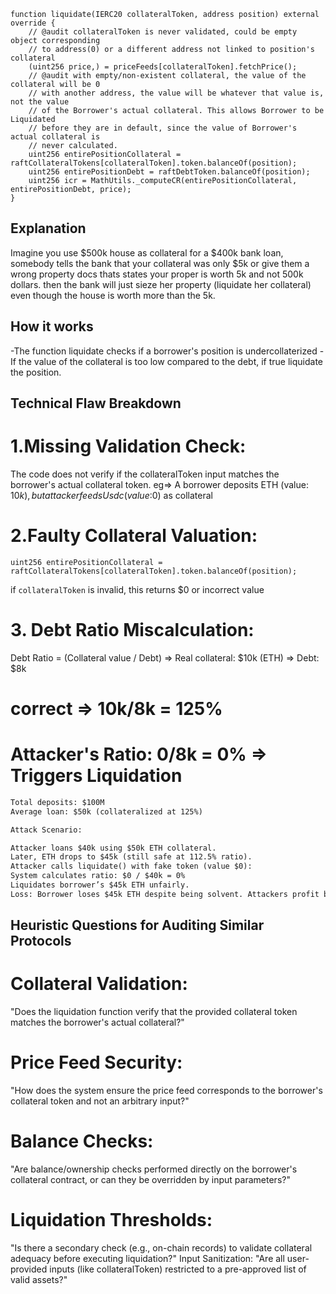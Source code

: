 
```solidity
function liquidate(IERC20 collateralToken, address position) external override {
    // @audit collateralToken is never validated, could be empty object corresponding
    // to address(0) or a different address not linked to position's collateral
    (uint256 price,) = priceFeeds[collateralToken].fetchPrice();
    // @audit with empty/non-existent collateral, the value of the collateral will be 0
    // with another address, the value will be whatever that value is, not the value
    // of the Borrower's actual collateral. This allows Borrower to be Liquidated
    // before they are in default, since the value of Borrower's actual collateral is
    // never calculated.
    uint256 entirePositionCollateral = raftCollateralTokens[collateralToken].token.balanceOf(position);
    uint256 entirePositionDebt = raftDebtToken.balanceOf(position);
    uint256 icr = MathUtils._computeCR(entirePositionCollateral, entirePositionDebt, price);
}
```

## Explanation 
Imagine you use $500k house as collateral for a $400k bank loan, somebody tells the bank that your collateral was only $5k or give them a wrong property docs thats states your proper is worth 5k and not 500k dollars. then the bank will just sieze her property (liquidate her collateral) even though the house is worth more than the 5k.

## How it works 
-The function liquidate checks if a borrower's position is undercollaterized
-If the value of the collateral is too low compared to the debt, if true liquidate the position.

## Technical Flaw Breakdown

# 1.Missing Validation Check:
The code does not verify if the collateralToken input matches the borrower's actual collateral token.
eg=> A borrower deposits  ETH (value: $10k), but attacker feeds Usdc (value:$0) as collateral

# 2.Faulty Collateral Valuation:
 ``` solidity 
 uint256 entirePositionCollateral = raftCollateralTokens[collateralToken].token.balanceOf(position);
```
if `collateralToken` is invalid, this returns $0 or incorrect value

# 3. Debt Ratio Miscalculation:
Debt Ratio = (Collateral value / Debt)
=> Real collateral: $10k  (ETH)
=> Debt: $8k
# correct => 10k/8k = 125% 
# Attacker's Ratio: 0/8k = 0% => Triggers Liquidation

```diff
Total deposits: $100M
Average loan: $50k (collateralized at 125%)

Attack Scenario:

Attacker loans $40k using $50k ETH collateral.
Later, ETH drops to $45k (still safe at 112.5% ratio).
Attacker calls liquidate() with fake token (value $0):
System calculates ratio: $0 / $40k = 0%
Liquidates borrower’s $45k ETH unfairly.
Loss: Borrower loses $45k ETH despite being solvent. Attackers profit by buying ETH at a discount during liquidation.

```
##  Heuristic Questions for Auditing Similar Protocols

# Collateral Validation:
"Does the liquidation function verify that the provided collateral token matches the borrower's actual collateral?"

# Price Feed Security:
"How does the system ensure the price feed corresponds to the borrower's collateral token and not an arbitrary input?"

# Balance Checks:
"Are balance/ownership checks performed directly on the borrower's collateral contract, or can they be overridden by input parameters?"

# Liquidation Thresholds:
"Is there a secondary check (e.g., on-chain records) to validate collateral adequacy before executing liquidation?"
Input Sanitization:
"Are all user-provided inputs (like collateralToken) restricted to a pre-approved list of valid assets?"

